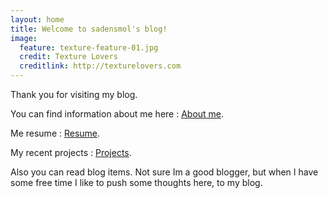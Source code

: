 ```yaml
---
layout: home
title: Welcome to sadensmol's blog!
image:
  feature: texture-feature-01.jpg
  credit: Texture Lovers
  creditlink: http://texturelovers.com
---
```


Thank you for visiting my blog.

You can find information about me here : [About me]({{site.url}}/about).

Me resume  : [Resume]({{site.url}}/resume).

My recent projects  : [Projects]({{site.url}}/projects).

Also you can read blog items. Not sure Im a good blogger, but when I have some free time I like to push some thoughts here, to my blog.
 